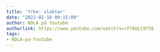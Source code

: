 ```yaml
---
title: 'Yrke: slaktar'
date: "2022-02-18 09:15:09"
author: NDLA på Youtube
authorlink: https://www.youtube.com/watch?v=rF76ULC9T58
tags:
- NDLA-pa-Youtube
---
```

